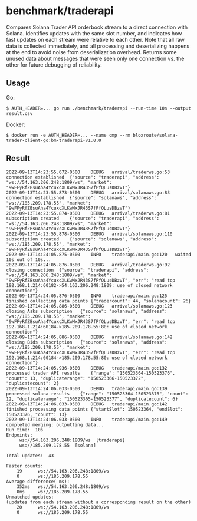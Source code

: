 # benchmark/traderapi

Compares Solana Trader API orderbook stream to a direct connection with Solana. Identifies updates with the same slot number,
and indicates how fast updates on each stream were relative to each other. Note that all raw data is collected
immediately, and all processing and deserializing happens at the end to avoid noise from deserialization overhead.
Returns some unused data about messages that were seen only one connection vs. the other for future debugging of
reliability.

## Usage

Go:
```
$ AUTH_HEADER=... go run ./benchmark/traderapi --run-time 10s --output result.csv
```

Docker:
```
$ docker run -e AUTH_HEADER=... --name cmp --rm bloxroute/solana-trader-client-go:bm-traderapi-v1.0.0
```

## Result

```
2022-09-13T14:23:55.672-0500	DEBUG	arrival/traderws.go:53	connection established	{"source": "traderapi", "address": "ws://54.163.206.248:1809/ws", "market": "9wFFyRfZBsuAha4YcuxcXLKwMxJR43S7fPfQLusDBzvT"}
2022-09-13T14:23:55.873-0500	DEBUG	arrival/solanaws.go:83	connection established	{"source": "solanaws", "address": "ws://185.209.178.55", "market": "9wFFyRfZBsuAha4YcuxcXLKwMxJR43S7fPfQLusDBzvT"}
2022-09-13T14:23:55.874-0500	DEBUG	arrival/traderws.go:81	subscription created	{"source": "traderapi", "address": "ws://54.163.206.248:1809/ws", "market": "9wFFyRfZBsuAha4YcuxcXLKwMxJR43S7fPfQLusDBzvT"}
2022-09-13T14:23:55.878-0500	DEBUG	arrival/solanaws.go:110	subscription created	{"source": "solanaws", "address": "ws://185.209.178.55", "market": "9wFFyRfZBsuAha4YcuxcXLKwMxJR43S7fPfQLusDBzvT"}
2022-09-13T14:24:05.875-0500	INFO	traderapi/main.go:120	waited 10s out of 10s...
2022-09-13T14:24:05.876-0500	DEBUG	arrival/traderws.go:92	closing connection	{"source": "traderapi", "address": "ws://54.163.206.248:1809/ws", "market": "9wFFyRfZBsuAha4YcuxcXLKwMxJR43S7fPfQLusDBzvT", "err": "read tcp 192.168.1.214:60182->54.163.206.248:1809: use of closed network connection"}
2022-09-13T14:24:05.876-0500	INFO	traderapi/main.go:125	finished collecting data points	{"tradercount": 44, "solanacount": 26}
2022-09-13T14:24:05.886-0500	DEBUG	arrival/solanaws.go:123	closing Asks subscription	{"source": "solanaws", "address": "ws://185.209.178.55", "market": "9wFFyRfZBsuAha4YcuxcXLKwMxJR43S7fPfQLusDBzvT", "err": "read tcp 192.168.1.214:60184->185.209.178.55:80: use of closed network connection"}
2022-09-13T14:24:05.886-0500	DEBUG	arrival/solanaws.go:142	closing Bids subscription	{"source": "solanaws", "address": "ws://185.209.178.55", "market": "9wFFyRfZBsuAha4YcuxcXLKwMxJR43S7fPfQLusDBzvT", "err": "read tcp 192.168.1.214:60184->185.209.178.55:80: use of closed network connection"}
2022-09-13T14:24:05.936-0500	DEBUG	traderapi/main.go:132	processed trader API results	{"range": "150523364-150523376", "count": 13, "duplicaterange": "150523366-150523372", "duplicatecount": 2}
2022-09-13T14:24:06.033-0500	DEBUG	traderapi/main.go:139	processed solana results	{"range": "150523364-150523376", "count": 12, "duplicaterange": "150523365-150523377", "duplicatecount": 6}
2022-09-13T14:24:06.033-0500	DEBUG	traderapi/main.go:142	finished processing data points	{"startSlot": 150523364, "endSlot": 150523376, "count": 13}
2022-09-13T14:24:06.033-0500	INFO	traderapi/main.go:149	completed merging: outputting data...
Run time:  10s
Endpoints:
     ws://54.163.206.248:1809/ws  [traderapi]
     ws://185.209.178.55  [solana]

Total updates:  43

Faster counts:
    19      ws://54.163.206.248:1809/ws
    0       ws://185.209.178.55
Average difference( ms):
    352ms   ws://54.163.206.248:1809/ws
    0ms     ws://185.209.178.55
Unmatched updates:
(updates from each stream without a corresponding result on the other)
    20      ws://54.163.206.248:1809/ws
    0       ws://185.209.178.55
```
